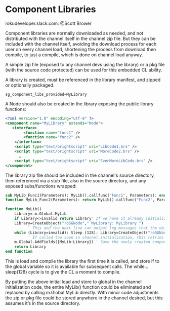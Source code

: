 # Component Libraries
rokudeveloper.slack.com: @Scott Brower

Component libraries are normally downloaded as needed, and not distributed with the channel itself in the channel zip file.  But they can be included with the channel itself, avoiding the download process for each user on every channel load, shortening the process from download then compile, to just a compile, which is done on channel load anyway.

A simple zip file (exposed to any channel devs using the library) or a pkg file (with the source code protected) can be used for this embedded CL ability.

A library is created, must be referenced in the library manifest, and zipped or optionally packaged.
```
sg_component_libs_provided=MyLibrary
```

A Node should also be created in the library exposing the public library functions:
```xml
<?xml version="1.0" encoding="utf-8" ?>
<component name="MyLibrary" extends="Node">
   <interface>
        <function name="func1" />
        <function name="func2" />
    </interface>
    <script type="text/brightscript" uri="LibCode1.brs" />
    <script type="text/brightscript" uri="MoreCode2.brs" />
      …
    <script type="text/brightscript" uri="EvenMoreLibCode.brs" />
</component>
```

The library zip file should be included in the channel's source directory, then referenced via a stub file, also in the source directory, and any exposed subs/functions wrapped:
```vb
sub MyLib_Func1(Parameters): MyLib().callfunc("Func1", Parameters): end sub
function MyLib_Func2(Parameters): return MyLib().callfunc("Func2", Parameters): end sub

function MyLib()
    Library= m.Global.MyLib
    if Library<>invalid return Library' If we have it already initialized in global memory return it
    Library=CreateObject("roSGNode"," MyLibrary: MyLibrary ")
          ' This and the next line can output log messages that the object can’t be created, this is normal if very early in channel initialization while the sub-compile takes place
    while (Library=invalid): Sleep (128): Library=CreateObject("roSGNode"," MyLibrary: MyLibrary"): end while
          ' If called too soon in channel initialization, this retries until it succeeds (in my experience a fraction of a second)
    m.Global.AddFields({MyLib:Library}) ' Save the newly created component to global memory, so subsequent calls to this will return the stored value
    return Library
end function
```

This is load and compile the library the first time it is called, and store if to the global variable so it is available for subsequent calls.  The while…sleep(128) cycle is to give the CL a moment to compile.

By putting the above initial load and store to global in the channel initialization code, the entire MyLib() function could be eliminated and replaced by calling m.Global.MyLib directly.  With minor code adjustments the zip or pkg file could be stored anywhere in the channel desired, but this assumes it’s in the source directory.
